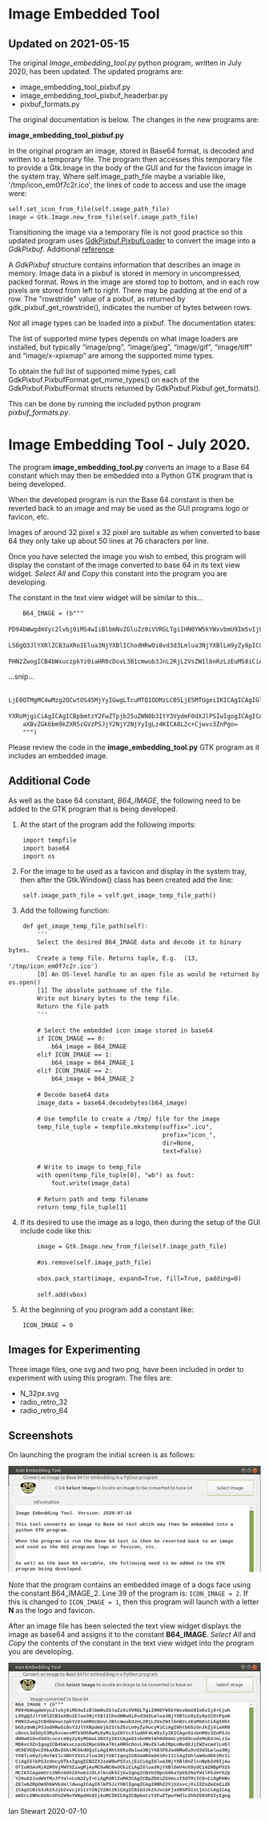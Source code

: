 # Image Embedded Tool

## Updated on 2021-05-15

The original *Image_embedding_tool.py* python program, written in July 2020, has been updated. The updated programs are:

* image_embedding_tool_pixbuf.py
* image_embedding_tool_pixbuf_headerbar.py
* pixbuf_formats.py

The original documentation is below. The changes in the new programs are:

**image_embedding_tool_pixbuf.py**

In the original program an image, stored in Base64 format, is decoded and written to a temporary file. 
The program then accesses this temporary file to provide a Gtk.Image in the body of the GUI and for 
the favicon image in the system tray. Where self.image_path_file maybe a variable like, '/tmp/icon_em0f7c2r.ico', 
the lines of code to access and use the image were:

```
self.set_icon_from_file(self.image_path_file)
image = Gtk.Image.new_from_file(self.image_path_file) 
```

Transitioning the image via a temporary file is not good practice so this updated program uses 
[GdkPixbuf.PixbufLoader](https://lazka.github.io/pgi-docs/#GdkPixbuf-2.0/classes/PixbufLoader.html) 
to convert the image into a *GdkPixbuf*. 
Additional [reference](https://developer.gnome.org/pygtk/stable/class-gdkpixbufloader.html)

A *GdkPixbuf* structure contains information that describes an image in memory. Image data in a pixbuf is stored 
in memory in uncompressed, packed format. Rows in the image are stored top to bottom, and in each row pixels are 
stored from left to right. There may be padding at the end of a row. The "rowstride" value of a pixbuf, as 
returned by gdk_pixbuf_get_rowstride(), indicates the number of bytes between rows.

Not all image types can be loaded into a pixbuf. The documentation states:

The list of supported mime types depends on what image loaders are installed, but typically “image/png”, 
“image/jpeg”, “image/gif”, “image/tiff” and “image/x-xpixmap” are among the supported mime types. 

To obtain the full list of supported mime types, call GdkPixbuf.PixbufFormat.get_mime_types() on each of the 
GdkPixbuf.PixbufFormat structs returned by GdkPixbuf.Pixbuf.get_formats(). 

This can be done by running the included python program *pixbuf_formats.py*.





# Image Embedding Tool - July 2020.
 
The program **image_embedding_tool.py** converts an image to a Base 64 constant which 
may then be embedded into a Python GTK program that is being developed.

When the developed program is run the Base 64 constant is then be reverted back to 
an image and may be used as the GUI programs logo or favicon, etc. 

Images of around 32 pixel x 32 pixel are suitable as when converted to base 64 they 
only take up about 50 lines at 76 characters per line.

Once you have selected the image you wish to embed, this program will display
the constant of the image converted to base 64 in its text view widget. 
*Select All* and *Copy* this constant into the program you are developing.

The constant in the text view widget will be similar to this...
```
    B64_IMAGE = (b"""
    PD94bWwgdmVyc2lvbj0iMS4wIiBlbmNvZGluZz0iVVRGLTgiIHN0YW5kYWxvbmU9Im5vIj8+Cjwh
    LS0gQ3JlYXRlZCB3aXRoIElua3NjYXBlIChodHRwOi8vd3d3Lmlua3NjYXBlLm9yZy8pIC0tPgoK
    PHN2ZwogICB4bWxuczpkYz0iaHR0cDovL3B1cmwub3JnL2RjL2VsZW1lbnRzLzEuMS8iCiAgIHht
```
...snip...
``` 
    LjE0OTMgMC4wMzg2OCwtOS45MjYyIGwgLTcuMTQ1ODMzLC05LjE5MTUgeiIKICAgICAgIGlkPSJw
    YXRoMjgiCiAgICAgICBpbmtzY2FwZTpjb25uZWN0b3ItY3VydmF0dXJlPSIwIgogICAgICAgc29k
    aXBvZGk6bm9kZXR5cGVzPSJjY2NjY2NjYyIgLz4KICA8L2c+Cjwvc3ZnPgo=
    """)
```

Please review the code in the **image_embedding_tool.py** GTK program as it includes an
embedded image.

## Additional Code

As well as the base 64 constant, *B64_IMAGE*, the following need to be added to the GTK 
program that is being developed.

1.  At the start of the program add the following imports:
```
    import tempfile
    import base64
    import os
```

2.  For the image to be used as a favicon and display in the system tray, then
    after the Gtk.Window() class has been created add the line:
```       
    self.image_path_file = self.get_image_temp_file_path()
```

3. Add the following function:
```
    def get_image_temp_file_path(self):
        '''
        Select the desired B64_IMAGE data and decode it to binary bytes.
        Create a temp file. Returns tuple, E.g.  (13, '/tmp/icon_em0f7c2r.ico')
        [0] An OS-level handle to an open file as would be returned by os.open() 
        [1] The absolute pathname of the file.
        Write out binary bytes to the temp file.
        Return the file path
        '''
        
        # Select the embedded icon image stored in base64
        if ICON_IMAGE == 0:
            b64_image = B64_IMAGE
        elif ICON_IMAGE == 1:
            b64_image = B64_IMAGE_1
        elif ICON_IMAGE == 2:
            b64_image = B64_IMAGE_2

        # Decode base64 data
        image_data = base64.decodebytes(b64_image)
                
        # Use tempfile to create a /tmp/ file for the image
        temp_file_tuple = tempfile.mkstemp(suffix=".ico", 
                                           prefix="icon_", 
                                           dir=None, 
                                           text=False)

        # Write to image to temp_file
        with open(temp_file_tuple[0], "wb") as fout:
            fout.write(image_data)

        # Return path and temp filename
        return temp_file_tuple[1]    
```

4.  If its desired to use the image as a logo, then during the setup of the
    GUI include code like this:
```
        image = Gtk.Image.new_from_file(self.image_path_file)

        #os.remove(self.image_path_file)

        vbox.pack_start(image, expand=True, fill=True, padding=0)

        self.add(vbox)            
```

5. At the beginning of you program add a constant like:
```
    ICON_IMAGE = 0 
```

## Images for Experimenting

Three image files, one svg and two png, have been included in order to experiment with
using this program. The files are:
* N_32px.svg
* radio_retro_32
* radio_retro_64 



## Screenshots

On launching the program the initial screen is as follows:

<img src="https://github.com/irsbugs/image-embedding-tool/blob/master/initial_screen.png">

Note that the program contains an embedded image of a dogs face using the constant B64_IMAGE_2.
Line 39 of the program is: `ICON_IMAGE = 2`. If this is changed to `ICON_IMAGE = 1`, then 
this program will launch with a letter **N** as the logo and favicon.

After an image file has been selected the text view widget displays the image as base64 and assigns
it to the constant **B64_IMAGE**. *Select All* and *Copy* the contents of the constant in the text 
view widget into the program you are developing.

<img src="https://github.com/irsbugs/image-embedding-tool/blob/master/after_selecting_image.png">


Ian Stewart 2020-07-10
